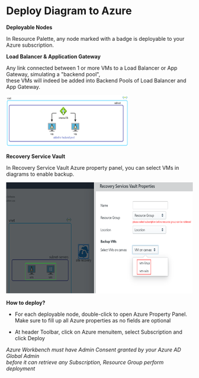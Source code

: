 # Deploy Diagram to Azure

**Deployable Nodes**  

In Resource Palette, any node marked with a badge is deployable to your Azure subscription.  


**Load Balancer & Application Gateway**  

Any link connected between 1 or more VMs to a Load Balancer or App Gateway, simulating a "backend pool",  
these VMs will indeed be added into Backend Pools of Load Balancer and App Gateway.  

<img src="../imgs/deploy-appgw-lb-backendpool.png" width="330" height="140" />  

**Recovery Service Vault**  

In Recovery Service Vault Azure property panel, you can select VMs in diagrams to enable backup.  

<img src="../imgs/deploy-backup-vm.png" width="600" height="300">  

**How to deploy?**  
* For each deployable node, double-click to open Azure Property Panel.  
  Make sure to fill up all Azure properties as no fields are optional  

* At header Toolbar, click on Azure menuitem, select Subscription and click Deploy  

_Azure Workbench must have Admin Consent granted by your Azure AD Global Admin  
before it can retrieve any Subscription, Resource Group perform deployment_